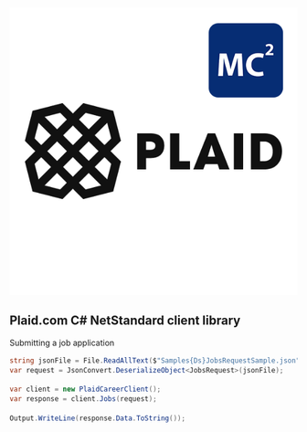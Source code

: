 ![alt text](Plaid-Logo.png "Plaid.NetStandard")

## Plaid.com C# NetStandard client library


Submitting a job application
```C#
string jsonFile = File.ReadAllText($"Samples{Ds}JobsRequestSample.json");
var request = JsonConvert.DeserializeObject<JobsRequest>(jsonFile);

var client = new PlaidCareerClient();
var response = client.Jobs(request);
            
Output.WriteLine(response.Data.ToString());
```